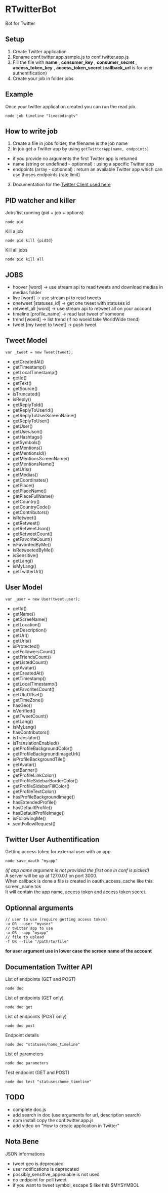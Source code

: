 # RTwitterBot
Bot for Twitter

## Setup
1. Create Twitter application
2. Rename conf.twitter.app.sample.js to conf.twitter.app.js
3. Fill the file with **name** , **consumer_key** , **consumer_secret** , **access_token_key** , **access_token_secret** (**callback_url** is for user authentification)
4. Create your job in folder jobs

## Example
Once your twitter application created you can run the read job.
```
node job timeline "livecodingtv"
```

## How to write job
1. Create a file in jobs folder, the filename is the job name
2. In job get a Twitter app by using ```getTwitterApp(name, endpoints)```
  * if you provide no arguments the first Twitter app is returned
  * name (string or undefined - optionnal) : using a specific Twitter app
  * endpoints (array - optionnal) : return an available Twitter app which can use thoses endpoints (rate limit)
3. Documentation for the [Twitter Client used here](https://www.npmjs.com/package/twitter)

## PID watcher and killer
Jobs'list running (pid + job + options)
```
node pid
```
Kill a job
```
node pid kill {pidId}
```
Kill all jobs
```
node pid kill all
```

## JOBS
* hoover [word] -> use stream api to read tweets and download medias in medias folder
* live [word] -> use stream pi to read tweets
* onetweet [statuses_id] -> get one tweet with statuses id
* retweet_all [word] -> use stream api to retweet all on your account
* timeline [profile_name] -> read last tweet of someone
* trend [woeid] -> list trend (if no woeid take WorldWide trend)
* tweet [my tweet to tweet] -> push tweet

## Tweet Model
```
var _tweet = new Tweet(tweet);
```
- getCreatedAt()
- getTimestamp()
- getLocalTimestamp()
- getId()
- getText()
- getSource()
- isTruncated()
- isReply()
- getReplyToId()
- getReplyToUserId()
- getReplyToUserScreenName()
- getReplyToUser()
- getUser()
- getUserJson()
- getHashtags()
- getSymbols()
- getMentions()
- getMentionsId()
- getMentionsScreenName()
- getMentionsName()
- getUrls()
- getMedias()
- getCoordinates()
- getPlace()
- getPlaceName()
- getPlaceFullName()
- getCountry()
- getCountryCode()
- getContributors()
- isRetweet()
- getRetweet()
- getRetweetJson()
- getRetweetCount()
- getFavoriteCount()
- isFavoritedByMe()
- isRetweetedByMe()
- isSensitive()
- getLang()
- isMyLang()
- getTwitterUrl()

## User Model
```
var _user = new User(tweet.user);
```
- getId()
- getName()
- getScreeName()
- getLocation()
- getDescription()
- getUrl()
- getUrls()
- isProtected()
- getFollowersCount()
- getFriendsCount()
- getListedCount()
- getAvatar()
- getCreatedAt()
- getTimestamp()
- getLocalTimestamp()
- getFavoritesCount()
- getUtcOffset()
- getTimeZone()
- hasGeo()
- isVerified()
- getTweetCount()
- getLang()
- isMyLang()
- hasContributors()
- isTranslator()
- isTranslationEnabled()
- getProfileBackgroundColor()
- getProfileBackgroundImageUrl()
- isProfileBackgroundTile()
- getAvatar()
- getBanner()
- getProfileLinkColor()
- getProfileSidebarBorderColor()
- getProfileSidebarFillColor()
- getProfileTextColor()
- hasProfileBackgroundImage()
- hasExtendedProfile()
- hasDefaultProfile()
- hasDefaultProfileImage()
- isFollowingMe()
- sentFollowRequest()

## Twitter User Authentification
Getting access token for external user with an app.  
```
node save_oauth "myapp"
```
*(if app name argument is not provided the first one in conf is picked)*  
A server will be up at 127.0.0.1 on port 3000.  
When callback is done a file is created in oauth_access_cache like this: screen_name.tok  
It will contain the app name, access token and access token secret.  

## Optionnal arguments
```
// user to use (require getting access token)
-u OR --user "myuser"
// twitter app to use
-a OR --app "myapp"
// file to upload
-f OR --file "/path/to/file"
```
**for user argument use in lower case the screen name of the account**  

## Documentation Twitter API
List of endpoints (GET and POST)
```
node doc
```
List of endpoints (GET only)
```
node doc get
```
List of endpoints (POST only)
```
node doc post
```
Endpoint details
```
node doc "statuses/home_timeline"
```
List of parameters
```
node doc parameters
```
Test endpoint (GET and POST)
```
node doc test "statuses/home_timeline"
```

## TODO
* complete doc.js
* add search in doc (use arguments for url, description search)
* npm install copy the conf.twitter.app.js
* add video on "How to create application in Twitter"

## Nota Bene
JSON informations
* tweet geo is deprecated
* user notifications is deprecated
* possibly_sensitive_appealable is not used
* no endpoint for poll tweet
* if you want to tweet symbol, escape $ like this \$MYSYMBOL
